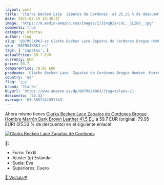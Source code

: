 ```yaml
---
layout: post
title: 'Clarks Becken Lace  Zapatos de Cordones  al 25.33 % de descuento'
date: 2021-02-15 15:38:37
image: 'https://m.media-amazon.com/images/I/314qN2e+inL._SL200_.jpg'
comments: true
category: ofertas
author: ring
slug: 'B07MSJXRKJ-es Clarks Becken Lace Zapatos de Cordones Brogue Hombre...'
sku: 'B07MSJXRKJ-es'
tags: [ 'zapatos', ]
actualPrice: 59.7 EUR
currency: EUR
price: 59.7
comparePrice: 79.95 EUR
prodname: 'Clarks Becken Lace  Zapatos de Cordones Brogue Hombre  Marrón  Dark Brown Leather   41.5 EU'
country: 'es'
flag: '🇪🇸'
brand: 'Clarks'
buyurl: 'https://www.amazon.es/dp/B07MSJXRKJ/?tag=tolees-21'
descuento: '25.33'
average: '63.3857142857143'
---
```


Ahora mismo tienes [Clarks Becken Lace  Zapatos de Cordones Brogue Hombre  Marrón  Dark Brown Leather   41.5 EU](https://www.amazon.es/dp/B07MSJXRKJ/?tag=tolees-21) a 59.7 EUR (original: 79.95 EUR) (25.33 %  de descuento) en el siguiente enlace!

[![Clarks Becken Lace  Zapatos de Cordones ](https://m.media-amazon.com/images/I/314qN2e+inL._SL200_.jpg)](https://www.amazon.es/dp/B07MSJXRKJ/?tag=tolees-21)

🔎:

- Forro: Textil
- Ajuste: (g) Estándar
- Suela: Eva
- Superiores: Cuero

[🛒 Visítala!!!](https://www.amazon.es/dp/B07MSJXRKJ/?tag=tolees-21)
